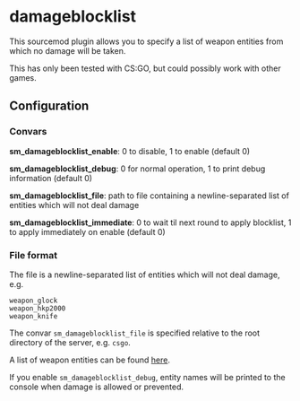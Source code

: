 # damageblocklist

This sourcemod plugin allows you to specify a list of weapon entities from which no damage will be taken.

This has only been tested with CS:GO, but could possibly work with other games.

## Configuration

### Convars

**sm_damageblocklist_enable**: 0 to disable, 1 to enable (default 0)

**sm_damageblocklist_debug**: 0 for normal operation, 1 to print debug information (default 0)

**sm_damageblocklist_file**: path to file containing a newline-separated list of entities which will not deal damage

**sm_damageblocklist_immediate**: 0 to wait til next round to apply blocklist, 1 to apply immediately on enable (default 0)

### File format

The file is a newline-separated list of entities which will not deal damage, e.g.

```
weapon_glock
weapon_hkp2000
weapon_knife
```

The convar `sm_damageblocklist_file` is specified relative to the root directory of the server, e.g. `csgo`.

A list of weapon entities can be found [here](https://developer.valvesoftware.com/wiki/List_of_Counter-Strike:_Global_Offensive_Entities).

If you enable `sm_damageblocklist_debug`, entity names will be printed to the console when damage is allowed or prevented.
